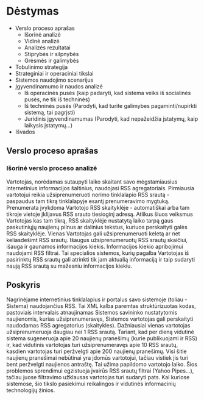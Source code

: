 # Dėstymas

- Verslo proceso aprašas
    * Išorinė analizė
    * Vidinė analizė
    * Analizės rezultatai
    * Stiprybės ir silpnybės
    * Grėsmės ir galimybės
- Tobulinimo strategija
- Strateginiai ir operaciniai tikslai
- Sistemos naudojimo scenarijus
- Įgyvendinamumo ir naudos analizė
    * Iš operacinės pusės (kaip padaryti, kad sistema veiks iš socialinės pusės, ne tik iš techninės)
    * Iš techninės pusės (Parodyti, kad turite galimybes pagaminti/nupirkti sistemą, tai pagrįsti)
    * Juridinis įgyvendinamumas (Parodyti, kad nepažeidžia įstatymų, kaip laikysis įstatymų...)
- Išvados

## Verslo proceso aprašas
### Išorinė verslo proceso analizė

Vartotojas, norėdamas sutaupyti laiko skaitant savo mėgstamiausius internetinius informacijos šaltinius, naudojasi RSS agregatoriais. Pirmiausia vartotojui reikia užsiprenumeruoti norimo tinklalapio RSS srautą - paspaudus tam tikrą tinklalapyje esantį prenumeravimo mygtuką. Prenumerata įvykdoma Vartotojo RSS skaityklėje - automatiškai arba tam tikroje vietoje įklijavus RSS srauto tiesioginį adresą. Atlikus šiuos veiksmus Vartotojas kas tam tikrą, RSS skaityklėje nustatytą laiko tarpą gaus paskutiniųjų naujienų pilnus ar dalinius tekstus, kuriuos perskaityti galės RSS skaityklėje. Vienas Vartotojas gali užsiprenumeruoti keletą ar net keliasdešimt RSS srautų.
Išaugus užsiprenumeruotų RSS srautų skaičiui, išauga ir gaunamos informacijos kiekis. Informacijos kiekio apribojimui naudojami RSS filtrai. Tai specialios sistemos, kurių pagalba Vartotojas iš pasirinktų RSS srautų gali atrinkti tik jam aktualią informaciją ir taip sudaryti naują RSS srautą su mažesniu informacijos kiekiu.

## Poskyris
Nagrinėjame internetinius tinklalapius ir portalus savo sistemoje (toliau - Sistema) naudojančius RSS. Tai XML kalba paremtas struktūrizuotas kodas, pastoviais intervalais atnaujinamas Sistemos savininko nustatytomis naujienomis, kurias užsiprenumeravęs, Sistemos vartotojas gali perskaityti naudodamas RSS agregatorius (skaitykles). Dažniausiai vienas vartotojas užsiprenumeruoja daugiau nei 1 RSS srautą. Tariant, kad per dieną vidutinė sistema sugeneruoja apie 20 naujienų pranešimų (kurie publikuojami ir RSS) ir, kad vidutinis vartotojas turi užsiprenumeravęs apie 10 RSS srautų, kasdien vartotojas turi peržvelgti apie 200 naujienų pranešimų. Visi šitie naujienų pranešimai nebūtinai yra įdomūs vartotojui, tačiau vistiek jis turi bent peržvelgti naujienos antraštę. Tai užima papildomo vartotojo laiko.
Šios problemos sprendimui egzistuoja įvairūs RSS srautų filtrai (Yahoo Pipes...), tačiau juose filtravimo užklausas vartotojas turi sudaryti pats. Kai kuriose sistemose, šio tikslo pasiekimui reikalingos ir vidutinės informacinių technologijų žinios.


